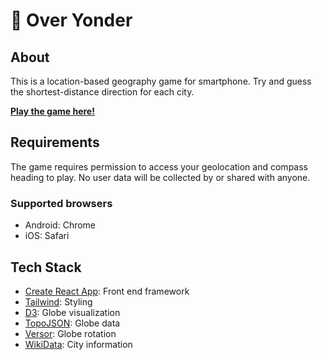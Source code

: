 # 🧭 Over Yonder

## About

This is a location-based geography game for smartphone. Try and guess the shortest-distance direction for each city.

[**Play the game here!**](https://thekakkun.github.io/over-yonder)

## Requirements

The game requires permission to access your geolocation and compass heading to play. No user data will be collected by or shared with anyone.

### Supported browsers

- Android: Chrome
- iOS: Safari

## Tech Stack

- [Create React App](https://create-react-app.dev/): Front end framework
- [Tailwind](https://tailwindcss.com/): Styling
- [D3](https://d3js.org/): Globe visualization
- [TopoJSON](https://github.com/topojson/topojson): Globe data
- [Versor](https://github.com/d3/versor): Globe rotation
- [WikiData](https://www.wikidata.org/wiki/Wikidata:Main_Page): City information

